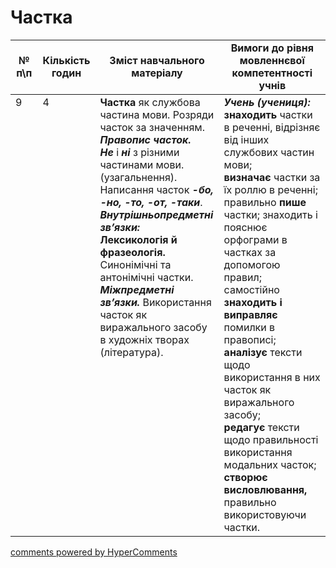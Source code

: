 <div id="hypercomments_widget" class="js-hypercomments-widget invisible"></div>

# Частка   

<table>
  <tr>
    <td width="10%" align="center"><b>№ <br>п\п</br></b></td>
    <td width="5%" align="center"><b>Кількість годин</b></td>  
    <td width="40%" align="center"><b>Зміст навчального матеріалу</b></td>
    <td width="45%" align="center"><b>Вимоги до рівня мовленнєвої компетентності учнів</b></td>
  </tr>
<tbody>
  <tr>
<td width="10%" style="vertical-align:top !important;">9</td>
<td width="5%" style="vertical-align:top !important;">4</td>
    <td width="40%" style="vertical-align:top !important;">
<b>Частка</b> як службова частина мови. Розряди часток за значенням. <br>
<b><i>Правопис часток.</i></b><br> 
<b><i>Не</i></b> і <b><i>ні</i></b>  з різними частинами мови. (узагальнення).<br>
Написання часток <b><i>-бо, -но, -то,  -от, -таки</i></b>. <br>
<b><i>Внутрішньопредметні зв’язки:</i></b><br>
<b>Лексикологія й фразеологія.</b><br>
Синонімічні та антонімічні частки.<br>
<b><i>Міжпредметні зв’язки.</i></b> Використання часток як виражального засобу в художніх творах (література).
</td>
    <td width="45%" style="vertical-align:top !important;">
<i><b>Учень (учениця):</b></i><br>
<b>знаходить</b> частки в реченні, відрізняє від інших службових частин мови; <br>
<b>визначає</b> частки за їх роллю в реченні; <br>
правильно <b>пише</b> частки; знаходить і пояснює орфограми в частках за допомогою правил; <br> 
самостійно <b>знаходить і виправляє</b> помилки в правописі; <br>
<b>аналізує</b> тексти щодо використання в них часток як виражального засобу; <br>
<b>редагує</b> тексти  щодо правильності використання  модальних часток; <br>
<b>створює висловлювання,</b> правильно використовуючи частки.</td>
  </tr>
</tbody>
</table>

<div class="js-hypercomments-container">
<a href="http://hypercomments.com" class="hc-link" title="comments widget">comments powered by HyperComments</a>
</div>